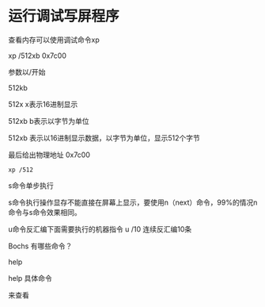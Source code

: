 # 运行调试写屏程序

查看内存可以使用调试命令xp

xp /512xb 0x7c00

   参数以/开始

   512kb

   512x x表示16进制显示

   512xb b表示以字节为单位

   512xb 表示以16进制显示数据，以字节为单位，显示512个字节

   最后给出物理地址 0x7c00 

```
xp /512
```

s命令单步执行



s命令执行操作显存不能直接在屏幕上显示，要使用n（next）命令，99%的情况n命令与s命令效果相同。

u命令反汇编下面需要执行的机器指令 u /10 连续反汇编10条

Bochs 有哪些命令？

help

help 具体命令

来查看